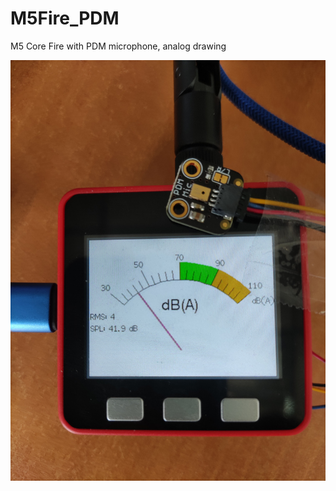 # M5Fire_PDM
M5 Core Fire with PDM microphone, analog drawing

![alt text](pdm_demo.jpg "Demo pdm")
